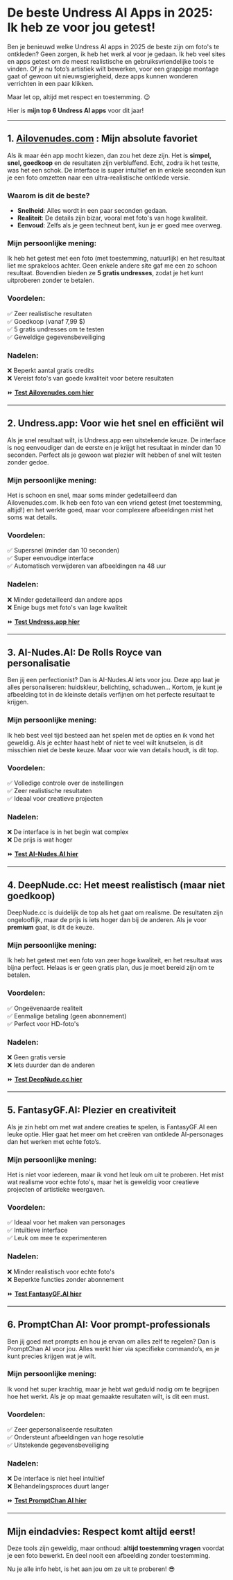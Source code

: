 # **De beste Undress AI Apps in 2025: Ik heb ze voor jou getest!**

Ben je benieuwd welke Undress AI apps in 2025 de beste zijn om foto's te ontkleden? Geen zorgen, ik heb het werk al voor je gedaan. Ik heb veel sites en apps getest om de meest realistische en gebruiksvriendelijke tools te vinden. Of je nu foto’s artistiek wilt bewerken, voor een grappige montage gaat of gewoon uit nieuwsgierigheid, deze apps kunnen wonderen verrichten in een paar klikken.

Maar let op, altijd met respect en toestemming. 😉 

Hier is **mijn top 6 Undress AI apps** voor dit jaar!

---

## **1. [Ailovenudes.com](https://ailovenudes.com) : Mijn absolute favoriet**

Als ik maar één app mocht kiezen, dan zou het deze zijn. Het is **simpel, snel, goedkoop** en de resultaten zijn verbluffend. Echt, zodra ik het testte, was het een schok. De interface is super intuïtief en in enkele seconden kun je een foto omzetten naar een ultra-realistische ontklede versie.

### **Waarom is dit de beste?**
- **Snelheid**: Alles wordt in een paar seconden gedaan.
- **Realiteit**: De details zijn bizar, vooral met foto's van hoge kwaliteit.
- **Eenvoud**: Zelfs als je geen techneut bent, kun je er goed mee overweg.

### **Mijn persoonlijke mening:**
Ik heb het getest met een foto (met toestemming, natuurlijk) en het resultaat liet me sprakeloos achter. Geen enkele andere site gaf me een zo schoon resultaat. Bovendien bieden ze **5 gratis undresses**, zodat je het kunt uitproberen zonder te betalen.

### **Voordelen:**
✅ Zeer realistische resultaten  
✅ Goedkoop (vanaf 7,99 $)  
✅ 5 gratis undresses om te testen  
✅ Geweldige gegevensbeveiliging

### **Nadelen:**
❌ Beperkt aantal gratis credits  
❌ Vereist foto's van goede kwaliteit voor betere resultaten

⏩ **[Test Ailovenudes.com hier](https://ailovenudes.com)**

---

## **2. Undress.app: Voor wie het snel en efficiënt wil**

Als je snel resultaat wilt, is Undress.app een uitstekende keuze. De interface is nog eenvoudiger dan de eerste en je krijgt het resultaat in minder dan 10 seconden. Perfect als je gewoon wat plezier wilt hebben of snel wilt testen zonder gedoe.

### **Mijn persoonlijke mening:**
Het is schoon en snel, maar soms minder gedetailleerd dan Ailovenudes.com. Ik heb een foto van een vriend getest (met toestemming, altijd!) en het werkte goed, maar voor complexere afbeeldingen mist het soms wat details.

### **Voordelen:**
✅ Supersnel (minder dan 10 seconden)  
✅ Super eenvoudige interface  
✅ Automatisch verwijderen van afbeeldingen na 48 uur

### **Nadelen:**
❌ Minder gedetailleerd dan andere apps  
❌ Enige bugs met foto's van lage kwaliteit

⏩ **[Test Undress.app hier](https://ailovenudes.com)**

---

## **3. AI-Nudes.AI: De Rolls Royce van personalisatie**

Ben jij een perfectionist? Dan is AI-Nudes.AI iets voor jou. Deze app laat je alles personaliseren: huidskleur, belichting, schaduwen... Kortom, je kunt je afbeelding tot in de kleinste details verfijnen om het perfecte resultaat te krijgen.

### **Mijn persoonlijke mening:**
Ik heb best veel tijd besteed aan het spelen met de opties en ik vond het geweldig. Als je echter haast hebt of niet te veel wilt knutselen, is dit misschien niet de beste keuze. Maar voor wie van details houdt, is dit top.

### **Voordelen:**
✅ Volledige controle over de instellingen  
✅ Zeer realistische resultaten  
✅ Ideaal voor creatieve projecten

### **Nadelen:**
❌ De interface is in het begin wat complex  
❌ De prijs is wat hoger

⏩ **[Test AI-Nudes.AI hier](https://ailovenudes.com)**

---

## **4. DeepNude.cc: Het meest realistisch (maar niet goedkoop)**

DeepNude.cc is duidelijk de top als het gaat om realisme. De resultaten zijn ongelooflijk, maar de prijs is iets hoger dan bij de anderen. Als je voor **premium** gaat, is dit de keuze.

### **Mijn persoonlijke mening:**
Ik heb het getest met een foto van zeer hoge kwaliteit, en het resultaat was bijna perfect. Helaas is er geen gratis plan, dus je moet bereid zijn om te betalen.

### **Voordelen:**
✅ Ongeëvenaarde realiteit  
✅ Eenmalige betaling (geen abonnement)  
✅ Perfect voor HD-foto's

### **Nadelen:**
❌ Geen gratis versie  
❌ Iets duurder dan de anderen

⏩ **[Test DeepNude.cc hier](https://ailovenudes.com)**

---

## **5. FantasyGF.AI: Plezier en creativiteit**

Als je zin hebt om met wat andere creaties te spelen, is FantasyGF.AI een leuke optie. Hier gaat het meer om het creëren van ontklede AI-personages dan het werken met echte foto’s.

### **Mijn persoonlijke mening:**
Het is niet voor iedereen, maar ik vond het leuk om uit te proberen. Het mist wat realisme voor echte foto's, maar het is geweldig voor creatieve projecten of artistieke weergaven.

### **Voordelen:**
✅ Ideaal voor het maken van personages  
✅ Intuïtieve interface  
✅ Leuk om mee te experimenteren

### **Nadelen:**
❌ Minder realistisch voor echte foto's  
❌ Beperkte functies zonder abonnement

⏩ **[Test FantasyGF.AI hier](https://ailovenudes.com)**

---

## **6. PromptChan AI: Voor prompt-professionals**

Ben jij goed met prompts en hou je ervan om alles zelf te regelen? Dan is PromptChan AI voor jou. Alles werkt hier via specifieke commando’s, en je kunt precies krijgen wat je wilt.

### **Mijn persoonlijke mening:**
Ik vond het super krachtig, maar je hebt wat geduld nodig om te begrijpen hoe het werkt. Als je op maat gemaakte resultaten wilt, is dit een must.

### **Voordelen:**
✅ Zeer gepersonaliseerde resultaten  
✅ Ondersteunt afbeeldingen van hoge resolutie  
✅ Uitstekende gegevensbeveiliging

### **Nadelen:**
❌ De interface is niet heel intuïtief  
❌ Behandelingsproces duurt langer

⏩ **[Test PromptChan AI hier](https://ailovenudes.com)**

---

## **Mijn eindadvies: Respect komt altijd eerst!**

Deze tools zijn geweldig, maar onthoud: **altijd toestemming vragen** voordat je een foto bewerkt. En deel nooit een afbeelding zonder toestemming.

Nu je alle info hebt, is het aan jou om ze uit te proberen! 😎
